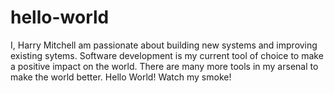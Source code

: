 # hello-world
I, Harry Mitchell am passionate about building new systems and improving existing sytems.  Software development is my current tool of choice to make a positive impact on the world. There are many more tools in my arsenal to make the world better.
Hello World!  Watch my smoke!
